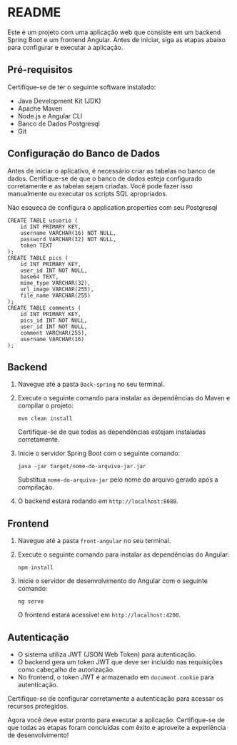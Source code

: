 # README

Este é um projeto com uma aplicação web que consiste em um backend Spring Boot e um frontend Angular. Antes de iniciar, siga as etapas abaixo para configurar e executar a aplicação.

## Pré-requisitos

Certifique-se de ter o seguinte software instalado:

- Java Development Kit (JDK)
- Apache Maven
- Node.js e Angular CLI
- Banco de Dados Postgresql 
- Git

## Configuração do Banco de Dados

Antes de iniciar o aplicativo, é necessário criar as tabelas no banco de dados. Certifique-se de que o banco de dados esteja configurado corretamente e as tabelas sejam criadas. Você pode fazer isso manualmente ou executar os scripts SQL apropriados.

Não esqueca de configura o application.properties com seu Postgresql
```
CREATE TABLE usuario (
    id INT PRIMARY KEY,
    username VARCHAR(16) NOT NULL,
    password VARCHAR(32) NOT NULL,
    token TEXT
);
CREATE TABLE pics (
    id INT PRIMARY KEY,
    user_id INT NOT NULL,
    base64 TEXT,
    mime_type VARCHAR(32),
    url_image VARCHAR(255),
    file_name VARCHAR(255)
);
CREATE TABLE comments (
    id INT PRIMARY KEY,
    pics_id INT NOT NULL,
    user_id INT NOT NULL,
    comment VARCHAR(255),
    username VARCHAR(16)
);
```

## Backend

1. Navegue até a pasta `Back-spring` no seu terminal.

2. Execute o seguinte comando para instalar as dependências do Maven e compilar o projeto:

   ```
   mvn clean install
   ```

   Certifique-se de que todas as dependências estejam instaladas corretamente.

3. Inicie o servidor Spring Boot com o seguinte comando:

   ```
   java -jar target/nome-do-arquivo-jar.jar
   ```

   Substitua `nome-do-arquivo-jar` pelo nome do arquivo gerado após a compilação.

4. O backend estará rodando em `http://localhost:8080`.

## Frontend

1. Navegue até a pasta `front-angular` no seu terminal.

2. Execute o seguinte comando para instalar as dependências do Angular:

   ```
   npm install
   ```

3. Inicie o servidor de desenvolvimento do Angular com o seguinte comando:

   ```
   ng serve
   ```

   O frontend estará acessível em `http://localhost:4200`.

## Autenticação

- O sistema utiliza JWT (JSON Web Token) para autenticação.
- O backend gera um token JWT que deve ser incluído nas requisições como cabeçalho de autorização.
- No frontend, o token JWT é armazenado em `document.cookie` para autenticação.

Certifique-se de configurar corretamente a autenticação para acessar os recursos protegidos.

Agora você deve estar pronto para executar a aplicação. Certifique-se de que todas as etapas foram concluídas com êxito e aproveite a experiência de desenvolvimento!
